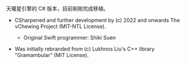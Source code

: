 天權星引擎的 C# 版本，目前剛剛完成移植。

- CSharpened and further development by (c) 2022 and onwards The vChewing Project (MIT-NTL License).
	- Original Swift programmer: Shiki Suen

- Was initially rebranded from (c) Lukhnos Liu's C++ library "Gramambular" (MIT License).
